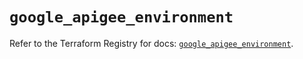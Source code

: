# `google_apigee_environment`

Refer to the Terraform Registry for docs: [`google_apigee_environment`](https://registry.terraform.io/providers/hashicorp/google/6.49.3/docs/resources/apigee_environment).
